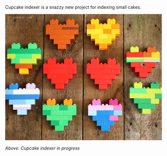 Cupcake indexer is a snazzy new project for indexing small cakes.

![Screenshot](screenshot.png)

*Above: Cupcake indexer in progress*